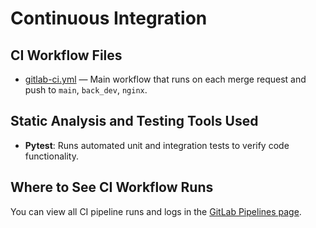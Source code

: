 # Continuous Integration

## CI Workflow Files

- [gitlab-ci.yml](https://gitlab.pg.innopolis.university/p.khramov/innolyceum/-/blob/back_dev/.gitlab-ci.yml?ref_type=heads) — Main workflow that runs on each merge request and push to `main`, `back_dev`, `nginx`.

## Static Analysis and Testing Tools Used

- **Pytest**: Runs automated unit and integration tests to verify code functionality.

## Where to See CI Workflow Runs

You can view all CI pipeline runs and logs in the [GitLab Pipelines page](https://gitlab.pg.innopolis.university/p.khramov/innolyceum/-/pipelines).